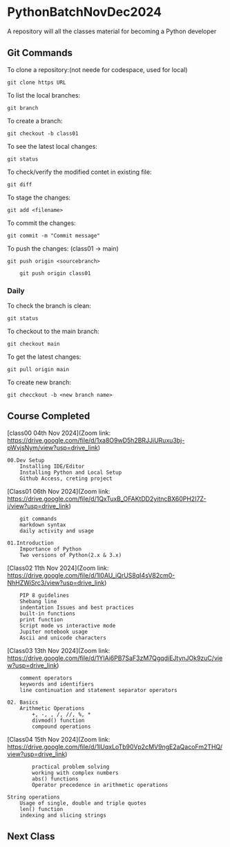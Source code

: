 # PythonBatchNovDec2024
A repository will all the classes material for becoming a Python developer


## Git Commands

To clone a repository:(not neede for codespace, used for local)

    git clone https URL

To list the local branches:

    git branch

To create a branch:

    git checkout -b class01

To see the latest local changes:

    git status

To check/verify the modified contet in existing file:

    git diff

To stage the changes:

    git add <filename>

To commit the changes:

    git commit -m "Commit message"

To push the changes: (class01 -> main)

    git push origin <sourcebranch>
        
        git push origin class01    

### Daily

To check the branch is clean:

    git status

To checkout to the main branch:

    git checkout main

To get the latest changes:

    git pull origin main

To create new branch:

    git checckout -b <new branch name>


## Course Completed

[class00 04th Nov 2024](Zoom link: https://drive.google.com/file/d/1xa8O9wD5h2BRJJiURuxu3bj-pWvjsNym/view?usp=drive_link)

    00.Dev Setup
        Installing IDE/Editor
        Installing Python and Local Setup
        Github Access, creting project

[Class01 06th Nov 2024](Zoom link: https://drive.google.com/file/d/1QxTuxB_OFAKtDD2yitncBX60PH2I7Z-j/view?usp=drive_link)

        git commands
        markdown syntax
        daily activity and usage
    
    01.Introduction
        Importance of Python
        Two versions of Python(2.x & 3.x)

[Class02 11th Nov 2024](Zoom link: https://drive.google.com/file/d/1l0AU_iQrUS8qI4sV82cm0-NhHZWiSrc3/view?usp=drive_link)

        PIP 8 guidelines
        Shebang line
        indentation Issues and best practices
        built-in functions
        print function
        Script mode vs interactive mode
        Jupiter notebook usage
        Ascii and unicode characters

[Class03 13th Nov 2024](Zoom link: https://drive.google.com/file/d/1YIAi6PB7SaF3zM7QgqdiEJtynJOk9zuC/view?usp=drive_link)

        comment operators
        keywords and identifiers
        line continuation and statement separator operators

    02. Basics
        Arithmetic Operations
            +, -, , /, //, %, *
            divmod() function
            compound operations

[Class04 15th Nov 2024](Zoom link: https://drive.google.com/file/d/1lUqxLoTb90Vp2cMV9ngE2aQacoFm2THQ/view?usp=drive_link)


            practical problem solving
            working with complex numbers
            abs() functions
            Operator precedence in arithmetic operations

    String operations
        Usage of single, double and triple quotes
        len() function
        indexing and slicing strings


## Next Class

   
